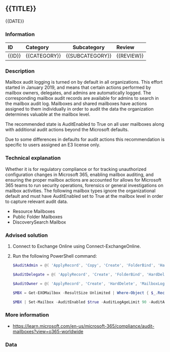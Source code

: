 ## {{TITLE}}

{{DATE}}

###  Information

| ID     | Category     | Subcategory     | Review     |
| :----- | :----------- | --------------- | :--------- |
| {{ID}} | {{CATEGORY}} | {{SUBCATEGORY}} | {{REVIEW}} |

### Description

Mailbox audit logging is turned on by default in all organizations. This effort started in January 2019, and means that certain actions performed by mailbox owners, delegates, and admins are automatically logged. The corresponding mailbox audit records are available for admins to search in the mailbox audit log.
Mailboxes and shared mailboxes have actions assigned to them individually in order to audit the data the organization determines valuable at the mailbox level.

The recommended state is AuditEnabled to True on all user mailboxes along with additional audit actions beyond the Microsoft defaults.

Due to some differences in defaults for audit actions this recommendation is specific to users assigned an E3 license only.

### Technical explanation

Whether it is for regulatory compliance or for tracking unauthorized configuration changes in Microsoft 365, enabling mailbox auditing, and ensuring the proper mailbox actions are accounted for allows for Microsoft 365 teams to run security operations, forensics or general investigations on mailbox activities.
The following mailbox types ignore the organizational default and must have AuditEnabled set to True at the mailbox level in order to capture relevant audit data.

- Resource Mailboxes
- Public Folder Mailboxes
- DiscoverySearch Mailbox

### Advised solution

1. Connect to Exchange Online using Connect-ExchangeOnline.

2. Run the following PowerShell command:

   ```powershell
   $AuditAdmin = @( 'ApplyRecord', 'Copy', 'Create', 'FolderBind', 'HardDelete', 'Move', 'MoveToDeletedItems', 'SendAs', 'SendOnBehalf', 'SoftDelete', 'Update', 'UpdateCalendarDelegation', 'UpdateFolderPermissions', 'UpdateInboxRules' )
   
   $AuditDelegate = @( 'ApplyRecord', 'Create', 'FolderBind', 'HardDelete', 'Move', 'MoveToDeletedItems', 'SendAs', 'SendOnBehalf', 'SoftDelete', 'Update', 'UpdateFolderPermissions', 'UpdateInboxRules' )
   
   $AuditOwner = @( 'ApplyRecord', 'Create', 'HardDelete', 'MailboxLogin', 'Move', 'MoveToDeletedItems', 'SoftDelete', 'Update', 'UpdateCalendarDelegation', 'UpdateFolderPermissions', 'UpdateInboxRules' )
   
   $MBX = Get-EXOMailbox -ResultSize Unlimited | Where-Object { $_.RecipientTypeDetails -eq 'UserMailbox' }
   
   $MBX | Set-Mailbox -AuditEnabled $true -AuditLogAgeLimit 90 -AuditAdmin $AuditAdmin -AuditDelegate $AuditDelegate -AuditOwner $AuditOwner
   ```

### More information

- https://learn.microsoft.com/en-us/microsoft-365/compliance/audit-mailboxes?view=o365-worldwide


### Data